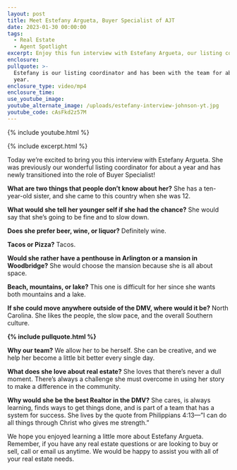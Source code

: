 ```yaml
---
layout: post
title: Meet Estefany Argueta, Buyer Specialist of AJT
date: 2023-01-30 00:00:00
tags:
  - Real Estate
  - Agent Spotlight
excerpt: Enjoy this fun interview with Estefany Argueta, our listing coordinator.
enclosure:
pullquote: >-
  Estefany is our listing coordinator and has been with the team for about a
  year.
enclosure_type: video/mp4
enclosure_time:
use_youtube_image:
youtube_alternate_image: /uploads/estefany-interview-johnson-yt.jpg
youtube_code: cAsFkd2z57M
---
```

{% include youtube.html %}

{% include excerpt.html %}

Today we’re excited to bring you this interview with Estefany Argueta. She was previously our wonderful listing coordinator for about a year and has newly transitioned into the role of Buyer Specialist!

**What are two things that people don’t know about her?** She has a ten-year-old sister, and she came to this country when she was 12.

**What would she tell her younger self if she had the chance?** She would say that she’s going to be fine and to slow down.

**Does she prefer beer, wine, or liquor?** Definitely wine.

**Tacos or Pizza?** Tacos.

**Would she rather have a penthouse in Arlington or a mansion in Woodbridge?** She would choose the mansion because she is all about space.

**Beach, mountains, or lake?** This one is difficult for her since she wants both mountains and a lake.

**If she could move anywhere outside of the DMV, where would it be?** North Carolina. She likes the people, the slow pace, and the overall Southern culture.

**{% include pullquote.html %}**

**Why our team?** We allow her to be herself. She can be creative, and we help her become a little bit better every single day.

**What does she love about real estate?** She loves that there’s never a dull moment. There’s always a challenge she must overcome in using her story to make a difference in the community.

**Why would she be the best Realtor in the DMV?** She cares, is always learning, finds ways to get things done, and is part of a team that has a system for success. She lives by the quote from Philippians 4:13—”I can do all things through Christ who gives me strength.”&nbsp;

We hope you enjoyed learning a little more about Estefany Argueta. Remember, if you have any real estate questions or are looking to buy or sell, call or email us anytime. We would be happy to assist you with all of your real estate needs.